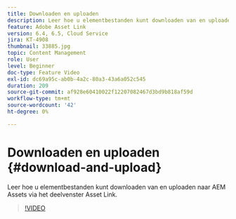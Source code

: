 ```yaml
---
title: Downloaden en uploaden
description: Leer hoe u elementbestanden kunt downloaden van en uploaden naar AEM Assets via het deelvenster Asset Link.
feature: Adobe Asset Link
version: 6.4, 6.5, Cloud Service
jira: KT-4908
thumbnail: 33885.jpg
topic: Content Management
role: User
level: Beginner
doc-type: Feature Video
exl-id: dc69a95c-ab0b-4a2c-80a3-43a6a052c545
duration: 209
source-git-commit: af928e60410022f12207082467d3bd9b818af59d
workflow-type: tm+mt
source-wordcount: '42'
ht-degree: 0%

---
```


# Downloaden en uploaden {#download-and-upload}

Leer hoe u elementbestanden kunt downloaden van en uploaden naar AEM Assets via het deelvenster Asset Link.

>[!VIDEO](https://video.tv.adobe.com/v/33885?quality=12&learn=on)
